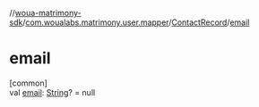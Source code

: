 //[woua-matrimony-sdk](../../../index.md)/[com.woualabs.matrimony.user.mapper](../index.md)/[ContactRecord](index.md)/[email](email.md)

# email

[common]\
val [email](email.md): [String](https://kotlinlang.org/api/latest/jvm/stdlib/kotlin/-string/index.html)? = null
